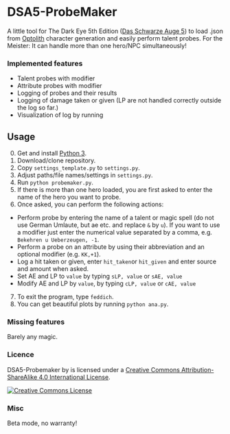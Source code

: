 # DSA5-ProbeMaker

A little tool for The Dark Eye 5th Edition ([Das Schwarze Auge 5](https://ulisses-spiele.de/spielsysteme/dsa5/)) to load .json from [Optolith](https://github.com/elyukai/optolith-client) character generation and easily perform talent probes. For the Meister: It can handle more than one hero/NPC simultaneously!

### Implemented features
- Talent probes with modifier
- Attribute probes with modifier
- Logging of probes and their results
- Logging of damage taken or given (LP are not handled correctly outside the log so far.)
- Visualization of log by running

## Usage

0. Get and install [Python 3](https://www.python.org/).
1. Download/clone repository.
2. Copy `settings_template.py` to `settings.py`.
3. Adjust paths/file names/settings in `settings.py`.
4. Run `python probemaker.py`.
5. If there is more than one hero loaded, you are first asked to enter the name of the hero you want to probe.
6. Once asked, you can perform the following actions:
  - Perform probe by entering the name of a talent or magic spell (do not use German Umlaute, but ae etc. and replace `&` by `u`). If you want to use a modifier just enter the numerical value separated by a comma, e.g. `Bekehren u Ueberzeugen, -1`.
  - Perform a probe on an attribute by using their abbreviation and an optional modifier (e.g. `KK,+1`).
  - Log a hit taken or given, enter `hit_taken`or `hit_given` and enter source and amount when asked.
  - Set AE and LP to `value` by typing `sLP, value` or `sAE, value`
  - Modify AE and LP by `value`, by typing `cLP, value` or `cAE, value`
7. To exit the program, type `feddich`.
8. You can get beautiful plots by running `python ana.py`.

### Missing features
Barely any magic.

### Licence
DSA5-Probemaker</span> by <a xmlns:cc="http://creativecommons.org/ns#" href="https://github.com/arnohakk/DSA5-Probemaker" property="cc:attributionName" rel="cc:attributionURL"></a> is licensed under a <a rel="license" href="http://creativecommons.org/licenses/by-sa/4.0/">Creative Commons Attribution-ShareAlike 4.0 International License</a>.

<a rel="license" href="http://creativecommons.org/licenses/by-sa/4.0/"><img alt="Creative Commons License" style="border-width:0" src="https://i.creativecommons.org/l/by-sa/4.0/88x31.png" /></a><br /><span xmlns:dct="http://purl.org/dc/terms/" href="http://purl.org/dc/dcmitype/Text" property="dct:title" rel="dct:type">

### Misc
Beta mode, no warranty!
